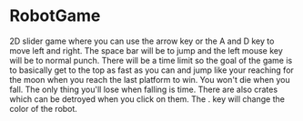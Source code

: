 # RobotGame
2D slider game where you can use the arrow key or the A and D key to move left and right.
The space bar will be to jump and the left mouse key will be to normal punch. 
There will be a time limit so the goal of the game is to basically get to the top as fast as you can and jump like your reaching for the moon when you reach the last platform to win. You won't die when you fall. The only thing you'll lose when falling is time. There are also crates which can be detroyed when you click on them.
The . key will change the color of the robot.
